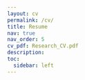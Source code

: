 ```yaml
---
layout: cv
permalink: /cv/
title: Resume
nav: true
nav_order: 5
cv_pdf: Research_CV.pdf
description: 
toc:
  sidebar: left
---
```

